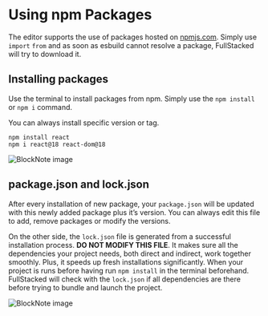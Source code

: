 # Using npm Packages

The editor supports the use of packages hosted on [npmjs.com](https://www.npmjs.com). Simply use `import` `from` and as soon as esbuild cannot resolve a package, FullStacked will try to download it.

## Installing packages

Use the terminal to install packages from npm. Simply use the `npm install` or `npm i` command.

You can always install specific version or tag.

```shellscript
npm install react
npm i react@18 react-dom@18
```

![BlockNote image](https://img.fullstacked.org/Screenshot-2025-02-23-at-10.24.49-AM.png)

## package.json and lock.json

After every installation of new package, your `package.json` will be updated with this newly added package plus it’s version. You can always edit this file to add, remove packages or modify the versions.

On the other side, the `lock.json` file is generated from a successful installation process. **DO NOT MODIFY THIS FILE**. It makes sure all the dependencies your project needs, both direct and indirect, work together smoothly. Plus, it speeds up fresh installations significantly. When your project is runs before having run `npm install` in the terminal beforehand. FullStacked will check with the `lock.json` if all dependencies are there before trying to bundle and launch the project.

![BlockNote image](https://img.fullstacked.org/Screenshot-2025-02-23-at-10.26.46-AM.png)

